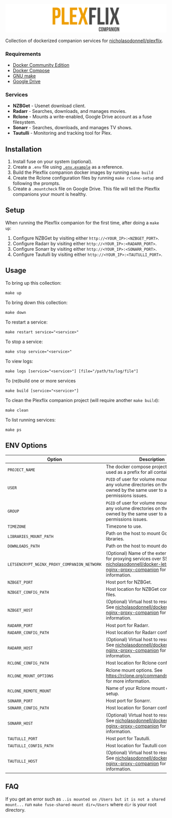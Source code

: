 <img src="logo/logo.png" />

Collection of dockerized companion services for [nicholasodonnell/plexflix](https://github.com/nicholasodonnell/plexflix).

### Requirements

- [Docker Community Edition](https://www.docker.com/community-edition)
- [Docker Compose](https://docs.docker.com/compose/)
- [GNU make](https://www.gnu.org/software/make/)
- [Google Drive](https://drive.google.com/)

### Services

- **NZBGet** - Usenet download client.
- **Radarr** - Searches, downloads, and manages movies.
- **Rclone** - Mounts a write-enabled, Google Drive account as a fuse filesystem.
- **Sonarr** - Searches, downloads, and manages TV shows.
- **Tautulli** - Monitoring and tracking tool for Plex.

## Installation

1. Install fuse on your system (optional).
2. Create a `.env` file using [`.env.example`](.env.example) as a reference.
3. Build the Plexflix companion docker images by running `make build`
4. Create the Rclone configuration files by running `make rclone-setup` and following the prompts.
5. Create a `.mountcheck` file on Google Drive. This file will tell the Plexflix companions your mount is healthy.

## Setup

When running the Plexflix companion for the first time, after doing a `make up`:

1. Configure NZBGet by visiting either `http://<YOUR_IP>:<NZBGET_PORT>`.
2. Configure Radarr by visiting either `http://<YOUR_IP>:<RADARR_PORT>`.
3. Configure Sonarr by visiting either `http://<YOUR_IP>:<SONARR_PORT>`.
4. Configure Tautulli by visiting either `http://<YOUR_IP>:<TAUTULLI_PORT>`.

## Usage

To bring up this collection:

```
make up
```

To bring down this collection:

```
make down
```

To restart a service:

```
make restart service="<service>"
```

To stop a service:

```
make stop service="<service>"
```

To view logs:

```
make logs [service="<service>"] [file="/path/to/log/file"]
```

To (re)build one or more services

```
make build [service="<service>"]
```

To clean the Plexflix companion project (will require another `make build`):

```
make clean
```

To list running services:

```
make ps
```

## ENV Options

| Option                                      | Description                                                                                                                                                                                                                                 |
| ------------------------------------------- | ------------------------------------------------------------------------------------------------------------------------------------------------------------------------------------------------------------------------------------------- |
| `PROJECT_NAME`                              | The docker compose project name. Will be used as a prefix for all containers.                                                                                                                                                               |
| `USER`                                      | `PUID` of user for volume mounts. Ensures any volume directories on the host are owned by the same user to avoid any permissions issues.                                                                                                    |
| `GROUP`                                     | `PGID` of user for volume mounts. Ensures any volume directories on the host are owned by the same user to avoid any permissions issues.                                                                                                    |
| `TIMEZONE`                                  | Timezone to use.                                                                                                                                                                                                                            |
| `LIBRARIES_MOUNT_PATH`                      | Path on the host to mount Google Drive libraries.                                                                                                                                                                                           |
| `DOWNLOADS_PATH`                            | Path on the host to mount downloads.                                                                                                                                                                                                        |
| `LETSENCRYPT_NGINX_PROXY_COMPANION_NETWORK` | (Optional) Name of the external network for proxying services over SSL. See [nicholasodonnell/docker-letsencrypt-nginx-proxy-companion](https://github.com/nicholasodonnell/docker-letsencrypt-nginx-proxy-companion) for more information. |
| `NZBGET_PORT`                               | Host port for NZBGet.                                                                                                                                                                                                                       |
| `NZBGET_CONFIG_PATH`                        | Host location for NZBGet configuration files.                                                                                                                                                                                               |
| `NZBGET_HOST`                               | (Optional) Virtual host to resolve NZBGet. See [nicholasodonnell/docker-letsencrypt-nginx-proxy-companion](https://github.com/nicholasodonnell/docker-letsencrypt-nginx-proxy-companion) for more information.                              |
| `RADARR_PORT`                               | Host port for Radarr.                                                                                                                                                                                                                       |
| `RADARR_CONFIG_PATH`                        | Host location for Radarr configuration files.                                                                                                                                                                                               |
| `RADARR_HOST`                               | (Optional) Virtual host to resolve Radarr. See [nicholasodonnell/docker-letsencrypt-nginx-proxy-companion](https://github.com/nicholasodonnell/docker-letsencrypt-nginx-proxy-companion) for more information.                              |
| `RCLONE_CONFIG_PATH`                        | Host location for Rclone configuration files.                                                                                                                                                                                               |
| `RCLONE_MOUNT_OPTIONS`                      | Rclone mount options. See https://rclone.org/commands/rclone_mount for more information.                                                                                                                                                    |
| `RCLONE_REMOTE_MOUNT`                       | Name of your Rclone mount defined during setup.                                                                                                                                                                                             |
| `SONARR_PORT`                               | Host port for Sonarrr.                                                                                                                                                                                                                      |
| `SONARR_CONFIG_PATH`                        | Host location for Sonarr configuration files.                                                                                                                                                                                               |
| `SONARR_HOST`                               | (Optional) Virtual host to resolve Sonarr. See [nicholasodonnell/docker-letsencrypt-nginx-proxy-companion](https://github.com/nicholasodonnell/docker-letsencrypt-nginx-proxy-companion) for more information.                              |
| `TAUTULLI_PORT`                             | Host port for Tautulli.                                                                                                                                                                                                                     |
| `TAUTULLI_CONFIG_PATH`                      | Host location for Tautulli configuration files.                                                                                                                                                                                             |
| `TAUTULLI_HOST`                             | (Optional) Virtual host to resolve Tautulli. See [nicholasodonnell/docker-letsencrypt-nginx-proxy-companion](https://github.com/nicholasodonnell/docker-letsencrypt-nginx-proxy-companion) for more information.                            |

## FAQ

If you get an error such as `..is mounted on /Users but it is not a shared mount...` run `make fuse-shared-mount dir=/Users` where `dir` is your root directory.
